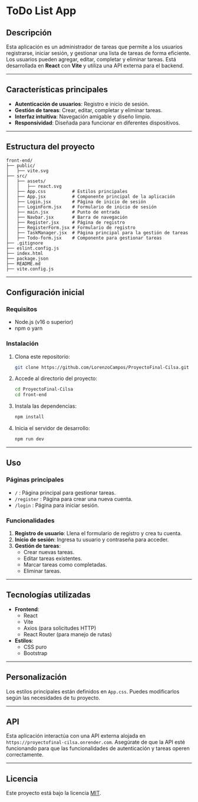 # ToDo List App

## Descripción

Esta aplicación es un administrador de tareas que permite a los usuarios registrarse, iniciar sesión, y gestionar una lista de tareas de forma eficiente. Los usuarios pueden agregar, editar, completar y eliminar tareas. Está desarrollada en **React** con **Vite** y utiliza una API externa para el backend.

---

## Características principales

- **Autenticación de usuarios**: Registro e inicio de sesión.
- **Gestión de tareas**: Crear, editar, completar y eliminar tareas.
- **Interfaz intuitiva**: Navegación amigable y diseño limpio.
- **Responsividad**: Diseñada para funcionar en diferentes dispositivos.

---

## Estructura del proyecto

```
front-end/
├── public/
│   ├── vite.svg
├── src/
│   ├── assets/
│   │   ├── react.svg
│   ├── App.css          # Estilos principales
│   ├── App.jsx          # Componente principal de la aplicación
│   ├── Login.jsx        # Página de inicio de sesión
│   ├── LoginForm.jsx    # Formulario de inicio de sesión
│   ├── main.jsx         # Punto de entrada
│   ├── Navbar.jsx       # Barra de navegación
│   ├── Register.jsx     # Página de registro
│   ├── RegisterForm.jsx # Formulario de registro
│   ├── TaskManager.jsx  # Página principal para la gestión de tareas
│   ├── Todo-form.jsx    # Componente para gestionar tareas
├── .gitignore
├── eslint.config.js
├── index.html
├── package.json
├── README.md
├── vite.config.js
```

---

## Configuración inicial

### Requisitos

- Node.js (v16 o superior)
- npm o yarn

### Instalación

1. Clona este repositorio:
   ```bash
   git clone https://github.com/LorenzoCampos/ProyectoFinal-Cilsa.git
   ```

2. Accede al directorio del proyecto:
   ```bash
   cd ProyectoFinal-Cilsa
   cd front-end
   ```

3. Instala las dependencias:
   ```bash
   npm install
   ```

4. Inicia el servidor de desarrollo:
   ```bash
   npm run dev
   ```

---

## Uso

### Páginas principales

- `/` : Página principal para gestionar tareas.
- `/register` : Página para crear una nueva cuenta.
- `/login` : Página para iniciar sesión.

### Funcionalidades

1. **Registro de usuario**: Llena el formulario de registro y crea tu cuenta.
2. **Inicio de sesión**: Ingresa tu usuario y contraseña para acceder.
3. **Gestión de tareas**:
   - Crear nuevas tareas.
   - Editar tareas existentes.
   - Marcar tareas como completadas.
   - Eliminar tareas.

---

## Tecnologías utilizadas

- **Frontend**:
  - React
  - Vite
  - Axios (para solicitudes HTTP)
  - React Router (para manejo de rutas)
- **Estilos**:
  - CSS puro
  - Bootstrap

---

## Personalización

Los estilos principales están definidos en `App.css`. Puedes modificarlos según las necesidades de tu proyecto.

---

## API

Esta aplicación interactúa con una API externa alojada en `https://proyectofinal-cilsa.onrender.com`. Asegúrate de que la API esté funcionando para que las funcionalidades de autenticación y tareas operen correctamente.

---

## Licencia

Este proyecto está bajo la licencia [MIT](https://opensource.org/licenses/MIT).
